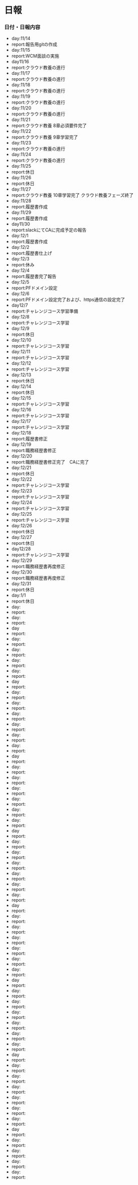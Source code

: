 # 日報
### 日付・日報内容
<!--日報内容-->
- day:11/14
- report:報告用gitの作成
- day:11/15
- report:WCM面談の実施
- day11/16
- report:クラウド教養の進行
- day:11/17
- report:クラウド教養の進行
- day:11/18
- report:クラウド教養の進行
- day:11/19
- report:クラウド教養の進行
- day:11/20
- report:クラウド教養の進行
- day:11/21
- report:クラウド教養 8章必須要件完了
- day:11/22
- report:クラウド教養 9章学習完了
- day:11/23
- report:クラウド教養の進行
- day:11/24
- report:クラウド教養の進行
- day:11/25
- report:休日
- day:11/26
- report:休日
- day:11/27
- report:クラウド教養 10章学習完了 クラウド教養フェーズ終了
- day:11/28
- report:履歴書作成
- day:11/29
- report:履歴書作成
- day11/30
- report:slackにてCAに完成予定の報告
- day:12/1
- report:履歴書作成
- day:12/2
- report:履歴書仕上げ
- day:12/3
- report:休み
- day:12/4
- report:履歴書完了報告
- day:12/5
- report:PFドメイン設定
- day:12/6
- report:PFドメイン設定完了および、https通信の設定完了
- day12/7
- report:チャレンジコース学習準備
- day:12/8
- report:チャレンジコース学習
- day:12/9
- report:休日
- day:12/10
- report:チャレンジコース学習
- day:12/11
- report:チャレンジコース学習
- day:12/12
- report:チャレンジコース学習
- day:12/13
- report:休日
- day:12/14
- report:休日
- day:12/15
- report:チャレンジコース学習
- day:12/16
- report:チャレンジコース学習
- day:12/17
- report:チャレンジコース学習
- day:12/18
- report:履歴書修正
- day:12/19
- report:職務経歴書修正
- day:12/20
- report:職務経歴書修正完了　CAに完了
- day:12/21
- report:休日
- day:12/22
- report:チャレンジコース学習
- day:12/23
- report:チャレンジコース学習
- day:12/24
- report:チャレンジコース学習
- day:12/25
- report:チャレンジコース学習
- day:12/26
- report:休日
- day:12/27
- report:休日
- day12/28
- report:チャレンジコース学習
- day:12/29
- report:職務経歴書再度修正
- day:12/30
- report:職務経歴書再度修正
- day:12/31
- report:休日
- day:1/1
- report:休日
- day:
- report:
- day:
- report:
- day
- report:
- day:
- report:
- day:
- report:
- day:
- report:
- day:
- report:
- day
- report:
- day:
- report:
- day:
- report:
- day:
- report:
- day:
- report:
- day:
- report:
- day:
- report:
- day
- report:
- day:
- report:
- day:
- report:
- day:
- report:
- day:
- report:
- day:
- report:
- day:
- report:
- day
- report:
- day:
- report:
- day:
- report:
- day:
- report:
- day:
- report:
- day:
- report:
- day:
- report:
- day
- report:
- day:
- report:
- day:
- report:
- day:
- report:
- day:
- report:
- day:
- report:
- day:
- report:
- day
- report:
- day:
- report:
- day:
- report:
- day:
- report:
- day:
- report:
- day:
- report:
- day:
- report:
- day
- report:
- day:
- report:
- day:
- report:
- day:
- report:
- day:
- report:
- day:
- report:
- day:
- report:
- day
- report:
- day:
- report:
- day:
- report:
- day:
- report:
- day:
- report: